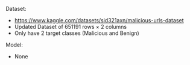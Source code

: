 Dataset: 
* https://www.kaggle.com/datasets/sid321axn/malicious-urls-dataset
* Updated Dataset of 651191 rows × 2 columns
* Only have 2 target classes (Malicious and Benign)

Model: 
* None
